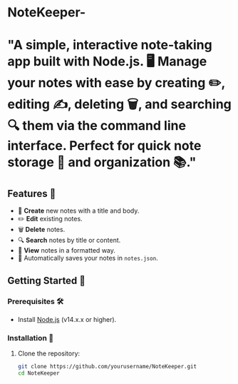 # NoteKeeper-
"A simple, interactive note-taking app built with Node.js. 🖥️ Manage your notes with ease by creating ✏️, editing ✍️, deleting 🗑️, and searching 🔍 them via the command line interface. Perfect for quick note storage 💾 and organization 📚."
============================================================
## Features 🚀
- 📝 **Create** new notes with a title and body.
- ✏️ **Edit** existing notes.
- 🗑️ **Delete** notes.
- 🔍 **Search** notes by title or content.
- 📜 **View** notes in a formatted way.
- 💾 Automatically saves your notes in `notes.json`.

## Getting Started 🌱

### Prerequisites 🛠️
- Install [Node.js](https://nodejs.org/) (v14.x.x or higher).

### Installation 🔧
1. Clone the repository:
   ```bash
   git clone https://github.com/yourusername/NoteKeeper.git
   cd NoteKeeper
